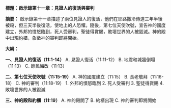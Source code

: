 **標題：啟示錄第十一章：見證人的復活與審判**

**摘要：**
啟示錄第十一章描述了兩位見證人的復活，他們在耶路撒冷傳道三年半後被殺，但三天半後復活，使地上的人恐懼。隨後，第七位天使吹號，宣告神的國度建立，外邦的憤怒臨到，死人受審判，聖徒得賞賜，敗壞世界的人被毀滅。神的殿中出現約櫃，象徵神的審判即將開始。

**大綱：**

**一、見證人的復活（11:1-14）**
    A. 見證人復活（11:11-12）
    B. 地震和城牆倒塌（11:13）
    C. 餘民悔改（11:13）

**二、第七位天使吹號（11:15-19）**
    A. 神的國度建立（11:15）
    B. 長老敬拜（11:16-18）
    C. 神的審判（11:18-19）
        1. 外邦的憤怒臨到
        2. 死人受審判
        3. 聖徒得賞賜
        4. 敗壞世界的人被毀滅

**三、神的殿和約櫃（11:19）**
    A. 神的殿開了
    B. 約櫃出現
    C. 神的審判即將開始